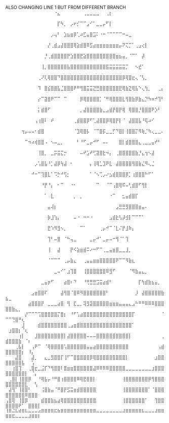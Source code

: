 ALSO CHANGING LINE 1 BUT FROM DIFFERENT BRANCH
⠀⠀⠀⠀⠀⠀⠀⠀⠀⠀⠀⠀⠀⠀⠀⠐⣄⠀⠀⠀⠀⠀⠀⠀⢀⣀⣀⣀⣀⠀⠀⢀⡆⠀⠀⠀⠀⠀⠀⠀⠀⠀⠀⠀⠀⠀⠀⠀⠀⠀⠀⠀⠀⠀⠀⠀⠀⠀⠀⠀
⠀⠀⠀⠀⠀⠀⠀⠀⠀⠀⠀⠀⠀⠀⠀⠀⡏⠳⡀⠀⡠⠖⡊⠉⠉⣠⠊⠁⣀⣀⡤⠋⡇⠀⠀⠀⠀⠀⠀⠀⠀⠀⠀⠀⠀⠀⠀⠀⠀⠀⠀⠀⠀⠀⠀⠀⠀⠀⠀⠀
⠀⠀⠀⠀⠀⠀⠀⠀⠀⠀⠀⠀⠀⠀⡠⢤⠃⠀⣱⣦⣶⡿⢁⠴⣋⣤⣿⣩⠅⠐⠒⠈⠉⠉⠉⠉⠒⠤⣀⠀⠀⠀⠀⠀⠀⠀⠀⠀⠀⠀⠀⠀⠀⠀⠀⠀⠀⠀⠀⠀
⠀⠀⠀⠀⠀⠀⠀⠀⠀⠀⠀⠀⠀⡜⢀⣾⣠⣼⣿⣿⣿⢿⣵⣾⣿⠿⣫⣴⣶⣶⣶⣶⣶⣶⣶⡤⠝⢍⡉⠁⢀⣠⢔⡇⠀⠀⠀⠀⠀⠀⠀⠀⠀⠀⠀⠀⠀⠀⠀⠀
⠀⠀⠀⠀⠀⠀⠀⠀⠀⠀⠀⠀⡘⢀⣾⣿⣿⣿⣿⡟⣱⣿⣿⣟⣵⣿⣿⣿⣿⣿⣿⣿⣿⣿⣶⣦⣤⡀⠈⠉⠁⠀⡼⠀⠀⠀⠀⠀⠀⠀⠀⠀⠀⠀⠀⠀⠀⠀⠀⠀
⠀⠀⠀⠀⠀⠀⠀⠀⠀⠀⠀⢸⡀⣿⣿⣿⣿⣿⣿⣧⣿⣿⣿⣿⣿⣿⣿⣿⣿⣿⣿⣯⣭⣭⣭⣭⣭⡉⠀⠀⠢⣞⠁⠀⠀⠀⠀⠀⠀⠀⠀⠀⠀⠀⠀⠀⠀⠀⠀⠀
⠀⠀⠀⠀⠀⠀⠀⠀⠀⠀⢀⠜⢇⢿⣿⣿⠙⣿⣿⣿⣿⣿⣿⣿⣿⣿⣿⣿⣿⣿⣿⣿⣿⣿⣿⣿⡿⢿⣿⣖⢄⠈⢣⡀⠀⠀⠀⠀⠀⠀⠀⠀⠀⠀⠀⠀⠀⠀⠀⠀
⠀⠀⠀⠀⠀⠀⠀⠀⠀⠀⠹⠀⣿⣮⣿⣿⣧⣈⣿⣿⣿⠟⠛⢻⣿⣭⣭⣝⣛⣿⣿⣿⣿⣿⣿⣟⢿⣷⣝⢿⣧⠑⢄⢳⡀⠀⠀⢀⡄⠀⠀⠀⠀⠀⠀⠀⠀⠀⠀⠀
⠀⠀⠀⠀⠀⠀⠀⠀⠀⠀⡔⠉⣽⣿⠟⠉⠉⠀⠉⠀⠀⠀⠀⡿⢿⣿⣿⣿⣿⡁⠈⠛⢿⣿⣿⣿⣇⢻⣿⣷⡿⣷⣄⡙⠳⠶⠚⢹⠃⠀⠀⠀⠀⠀⠀⠀⠀⠀⠀⠀
⠀⠀⠀⠀⠀⠀⠀⠀⠀⠀⡅⣾⣿⠋⠀⠀⠀⠀⠀⠀⠀⠀⠀⡀⣼⣿⣿⣿⣿⣷⣀⣠⣾⡟⣿⡟⢿⠀⢿⣿⣿⡘⣿⣿⣿⠟⡱⠃⠀⠀⠀⠀⠀⠀⠀⠀⠀⠀⠀⠀
⠀⠀⠀⠀⠀⠀⠀⠀⠀⢠⢰⣿⠇⠀⠞⠀⠀⠀⠀⠀⠀⢀⣾⣿⣿⡿⠋⢁⣼⣿⣿⡿⢿⣿⡟⡇⠈⠀⣼⣿⣿⣧⠘⢯⠴⠊⠀⠀⠀⠀⠀⠀⠀⠀⠀⠀⠀⠀⠀⠀
⠀⠀⠀⠀⠀⢲⡤⠤⠤⠂⣾⣿⠀⠀⠀⠀⠀⠀⠀⠀⠀⠈⣹⢿⣿⡧⠀⠈⠉⣿⡯⣀⣀⡋⠙⣿⡇⢸⣿⣿⡍⠻⢷⡈⠳⢄⣀⣀⠄⠀⠀⠀⠀⠀⠀⠀⠀⠀⠀⠀
⠀⠀⠀⠀⠀⠀⠉⠲⠴⢾⣿⣿⠠⠀⠢⠤⣀⡀⠀⠀⠀⠀⠃⠘⠋⣀⡤⠚⠋⠀⠤⠄⠀⠀⠀⣿⡇⣾⣿⣿⣿⣄⢀⣀⣀⣤⠞⠃⠀⠀⠀⠀⠀⠀⠀⠀⠀⠀⠀⠀
⠀⠀⠀⠀⠀⠀⠀⠀⠀⠀⢸⣿⡀⠀⣀⡭⣭⣍⡒⠀⠀⠀⠀⠤⠞⣡⠞⢋⣽⣿⣗⠲⡄⠀⢀⣿⣿⣿⣿⣿⣷⡘⣄⢲⠢⣼⠀⠀⠀⠀⠀⠀⠀⠀⠀⠀⠀⠀⠀⠀
⠀⠀⠀⠀⠀⠀⠀⠀⠀⡠⢡⣿⣧⠘⡁⣼⡿⢳⣼⠀⠂⠀⠀⠀⠀⠀⡄⢸⢿⣁⣹⠟⣇⠀⣼⣿⣿⣿⣿⢻⣿⣷⣌⠻⢄⣈⠀⠀⠀⠀⠀⠀⠀⠀⠀⠀⠀⠀⠀⠀
⠀⠀⠀⠀⠀⠀⠀⠀⠚⠒⠉⢹⣿⣇⠁⠩⡓⠚⢫⡂⠀⠀⠀⠀⠀⠀⠁⠈⠢⢉⡠⠔⣢⣾⣿⣿⣿⡿⡁⢰⣿⣿⣿⠓⠋⠁⠀⠀⠀⠀⠀⠀⠀⠀⠀⠀⠀⠀⠀⠀
⠀⠀⠀⠀⠀⠀⠀⠀⠀⠀⠀⠘⡟⠘⡄⠀⠂⠉⠀⠀⠐⠂⠀⠀⠀⠀⠀⠀⠉⠀⠀⠈⠉⢠⣿⢿⠯⠤⢃⣾⣿⠋⢻⡇⠀⠀⠀⠀⠀⠀⠀⠀⠀⠀⠀⠀⠀⠀⠀⠀
⠀⠀⠀⠀⠀⠀⠀⠀⠀⠀⠀⠀⠁⠀⣇⠀⠀⠀⠀⠀⠀⡀⠀⡀⠀⠀⠀⠀⠀⠀⠀⠀⠐⠉⠀⠀⣂⣤⣾⣿⡏⠀⠀⠀⠀⠀⠀⠀⠀⠀⠀⠀⠀⠀⠀⠀⠀⠀⠀⠀
⠀⠀⠀⠀⠀⠀⠀⠀⠀⠀⠀⠀⠀⣤⢼⡆⠀⠀⠀⠀⠀⠀⠀⠀⠀⠀⠀⠀⠀⠀⠀⠀⠀⠀⣠⣛⣛⣻⣿⣿⣿⣶⣤⠄⠀⠀⠀⠀⠀⠀⠀⠀⠀⠀⠀⠀⠀⠀⠀⠀
⠀⠀⠀⠀⠀⠀⠀⠀⠀⠀⠀⠀⠀⡷⣸⢱⡄⠀⠀⠀⠀⠤⠐⠀⠒⠒⠐⠀⠀⠀⠀⠀⣠⣾⣗⢣⡼⣺⡇⠉⠉⠉⠁⠀⠀⠀⠀⠀⠀⠀⠀⠀⠀⠀⠀⠀⠀⠀⠀⠀
⠀⠀⠀⠀⠀⠀⠀⠀⠀⠀⠀⠀⠀⣟⠱⠻⣻⠢⡀⠀⠀⠀⠀⠉⠁⠀⠀⠀⠀⢀⡤⠚⠉⠈⣇⠌⡟⣸⠷⡄⠀⠀⠀⠀⠀⠀⠀⠀⠀⠀⠀⠀⠀⠀⠀⠀⠀⠀⠀⠀
⠀⠀⠀⠀⠀⠀⠀⠀⠀⠀⠀⠀⠀⢹⠃⠤⣿⠀⠈⠓⢤⣀⠀⠀⠀⠀⣀⡤⠚⠁⣀⡤⠤⠒⢻⠈⠁⢹⠀⠀⠀⠀⠀⠀⠀⠀⠀⠀⠀⠀⠀⠀⠀⠀⠀⠀⠀⠀⠀⠀
⠀⠀⠀⠀⠀⠀⠀⠀⠀⠀⠀⠀⠀⢸⠀⠀⣼⠀⠀⠀⡟⠪⣵⣶⣾⠭⠔⠒⠋⠉⢀⣀⣤⣶⣿⣀⣀⣸⡀⠀⠀⠀⠀⠀⠀⠀⠀⠀⠀⠀⠀⠀⠀⠀⠀⠀⠀⠀⠀⠀
⠀⠀⠀⠀⠀⠀⠀⠀⠀⠀⠀⠀⠀⠈⠉⠉⠉⠀⢀⡤⣷⣄⠀⠀⢀⣤⣤⣶⣶⣿⣿⣿⣿⣿⠟⠉⠉⠻⣷⣆⠀⠀⠀⠀⠀⠀⠀⠀⠀⠀⠀⠀⠀⠀⠀⠀⠀⠀⠀⠀
⠀⠀⠀⠀⠀⠀⠀⠀⠀⠀⠀⠀⠀⠀⠀⣀⠤⠊⠁⣰⢹⣿⠀⠀⢸⣿⣿⣿⣿⣿⣿⠿⣻⠋⠀⠀⠀⠀⠈⠻⣷⣤⣄⡀⠀⠀⠀⠀⠀⠀⠀⠀⠀⠀⠀⠀⠀⠀⠀⠀
⠀⠀⠀⠀⠀⠀⠀⠀⠀⠀⠀⣀⣤⡶⠋⠀⠀⠀⣴⣿⠆⠙⠀⠀⠘⢛⣛⣛⣩⣭⣴⣾⠃⠀⠀⠀⠀⠀⠀⠀⠀⡏⢳⣾⣷⣦⣤⡀⠀⠀⠀⠀⠀⠀⠀⠀⠀⠀⠀⠀
⠀⠀⠀⠀⠀⠀⠀⠀⣠⣶⣿⣿⠏⠀⠀⠀⠀⣼⢻⣿⠈⣿⠿⠻⣿⣿⣿⣿⣿⣿⣿⠃⠀⠀⠀⠀⠀⠀⠀⠀⡸⠀⣼⣿⣿⣿⣿⣿⣷⣦⣀⠀⠀⠀⠀⠀⠀⠀⠀⠀
⠀⠀⠀⠀⠀⠀⠀⣴⣿⣿⣿⡟⠀⣀⣀⣀⣴⣿⠀⢻⠀⣏⣀⡀⢽⣻⣽⣿⣿⣿⣿⣿⣶⣶⣶⣤⣤⣤⣄⣠⠓⠛⠛⠿⠿⠿⣿⣿⣿⣿⣿⣷⣄⡀⠀⠀⠀⠀⠀⠀
⠀⠀⠀⠀⠀⠀⡜⠉⠉⠉⢩⣿⣿⣿⣿⣿⡍⣿⡆⠀⠘⠋⢡⣴⣿⣿⣿⣿⣿⣿⣿⣿⣿⣿⣿⣿⣿⣿⣿⡏⠀⠀⠀⠀⠀⠀⠀⠀⠈⠉⠉⢙⣿⠛⢆⠀⠀⠀⠀⠀
⠀⠀⠀⠀⠀⣸⠀⠀⠀⠀⣾⣿⣿⣿⣿⣿⣿⣿⣿⢀⣠⣶⣿⣿⣿⣿⣿⣿⣿⣿⣿⣿⣿⣿⣿⣿⣿⣿⣿⠁⠀⠀⠀⠀⠀⠀⠀⠀⠀⠀⣰⣿⣿⡆⠈⢆⠀⠀⠀⠀
⠀⠀⠀⠀⢰⡇⠀⠀⠀⣸⣿⣿⣿⣿⣿⣿⣿⣿⡇⣼⣿⣿⣿⣿⣿⠤⠤⠤⣿⣿⣿⣿⣿⣿⣿⣿⣿⣿⡇⠀⠀⠀⠀⠀⠀⠀⠀⠀⢀⣾⣿⣿⣿⣷⠀⠈⠆⠀⠀⠀
⠀⠀⠀⢀⣧⡇⠀⠀⢠⠟⠉⠀⠈⢿⣿⣿⣿⣿⢡⣿⣿⣿⣿⣿⣿⣤⣤⣴⣿⣿⣿⣿⣿⣿⣿⣿⣿⣿⠀⠀⠀⠀⠀⠀⠀⠀⠀⢠⣾⣿⣿⣿⣿⣿⡆⠀⠸⡄⠀⠀
⠀⠀⠀⣼⣿⠀⠀⠀⣼⡀⠀⠀⣄⣀⣻⣿⣿⡏⢸⠋⠉⣿⣿⣿⣿⣿⡿⢿⣿⣿⣿⣿⣿⣿⣿⣿⣿⡇⠀⠀⠀⠀⠀⠀⠀⠀⣰⣿⣿⣿⣿⣿⣿⣿⣧⠀⠀⢡⠀⠀
⠀⠀⢰⣿⢹⠀⠀⢀⣿⣖⣀⣨⡏⠙⢻⣿⣿⠇⣿⣶⣶⣿⣿⣿⣿⣿⣿⣼⠿⠿⠿⠿⣿⣿⣿⣿⣿⣀⣀⣀⣀⣀⣀⣀⣀⣰⣿⣿⣿⣿⣿⣿⣿⣿⣿⡇⠀⠈⡄⠀
⠀⢀⣿⡇⢸⣿⣿⡿⠀⠀⠘⢿⣧⡤⠘⠛⣿⢰⣿⣿⣿⣿⠿⢿⣟⣿⣿⡇⠀⠀⠀⠀⠀⠀⠀⠀⢸⣿⣿⣿⣿⣿⣿⣿⡿⢻⣿⣿⣿⣿⣿⣿⣿⣿⣿⣇⠀⠀⢣⠀
⠀⣼⢻⠁⢸⣿⣿⠃⠀⠀⠀⢨⣿⣷⣤⠈⠛⣿⡟⣫⣭⣶⣾⣿⣿⣿⣿⣿⠀⠀⠀⠀⠀⠀⠀⠀⢸⣿⣿⣿⣿⣿⣿⣿⠁⠈⣿⣿⣿⣿⣿⣿⣿⣿⣿⠿⣿⣿⣿⠀
⢠⣿⢿⠀⢸⣿⡿⠀⠀⠀⠀⣾⣿⣿⣷⣦⣴⢿⣿⣿⣿⣿⣿⣿⣿⣿⣿⣿⠀⠀⠀⠀⠀⠀⠀⠀⢸⣿⣿⣿⣿⣿⣿⠁⠀⠀⢹⣿⣿⣿⣿⣿⣿⠟⠁⠀⣿⣿⣿⡇
⠸⠿⠬⠧⠾⠿⠧⠤⠤⠤⠴⠿⠿⠿⠿⠯⠷⠿⠿⠿⠿⠿⠿⠿⠿⠿⠿⠿⠤⠤⠤⠤⠤⠤⠤⠤⠼⠿⠿⠿⠿⠿⠧⠤⠤⠤⠼⠿⠿⠿⠿⠯⠤⠤⠤⠤⠼⠿⠿⠇